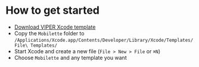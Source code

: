# How to get started

- [Download VIPER Xcode template](https://github.com/Mobilette/XcodeTemplates/archive/master.zip)
- Copy the `Mobilette` folder to `/Applications/Xcode.app/Contents/Developer/Library/Xcode/Templates/File\ Templates/`
- Start Xcode and create a new file (`File > New > File` or `⌘N`)
- Choose `Mobilette` and any template you want
